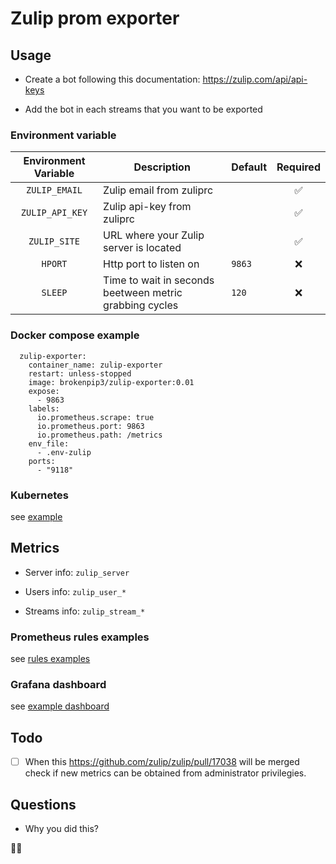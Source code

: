 # Zulip prom exporter

## Usage

- Create a bot following this documentation: <https://zulip.com/api/api-keys>

- Add the bot in each streams that you want to be exported

### Environment variable

|     Environment Variable     | Description                                                    | Default   | Required |
|:----------------------------:|----------------------------------------------------------------|-----------|:--------:|
|         `ZULIP_EMAIL`        | Zulip email from zuliprc                                       |           |    ✅    |
|        `ZULIP_API_KEY`       | Zulip api-key from zuliprc                                     |           |    ✅    |
|          `ZULIP_SITE`        | URL where your Zulip server is located                         |           |    ✅    |
|            `HPORT`           | Http port to listen on                                         |  `9863`   |    ❌    |
|            `SLEEP`           | Time to wait in seconds beetween metric grabbing cycles        |  `120`    |    ❌    |

### Docker compose example

```
  zulip-exporter:
    container_name: zulip-exporter
    restart: unless-stopped
    image: brokenpip3/zulip-exporter:0.01
    expose:
      - 9863
    labels:
      io.prometheus.scrape: true
      io.prometheus.port: 9863
      io.prometheus.path: /metrics
    env_file:
      - .env-zulip
    ports:
      - "9118"
```

### Kubernetes

see [example](./kubernetes)

## Metrics

- Server info: `zulip_server`

- Users info: `zulip_user_*`

- Streams info: `zulip_stream_*`

### Prometheus rules examples

see [rules examples](.kubernetes/zulip-rules.yaml)

### Grafana dashboard

see [example dashboard](.grafana/dashboard.json)

## Todo

- [ ] When this <https://github.com/zulip/zulip/pull/17038> will be merged check if new metrics can be obtained from administrator privilegies.

## Questions

- Why you did this?

🤷‍♂️